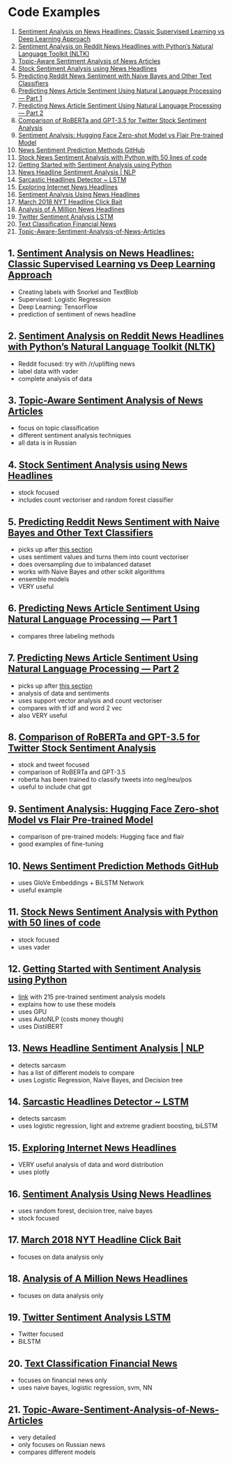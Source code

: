 # Code Examples

1. [Sentiment Analysis on News Headlines: Classic Supervised Learning vs Deep Learning Approach](#1)
2. [Sentiment Analysis on Reddit News Headlines with Python’s Natural Language Toolkit (NLTK)](#2)
3. [Topic-Aware Sentiment Analysis of News Articles](#3)
4. [Stock Sentiment Analysis using News Headlines](#4)
5. [Predicting Reddit News Sentiment with Naive Bayes and Other Text Classifiers](#5)
6. [Predicting News Article Sentiment Using Natural Language Processing — Part 1](#6)
7. [Predicting News Article Sentiment Using Natural Language Processing — Part 2](#7)
8. [Comparison of RoBERTa and GPT-3.5 for Twitter Stock Sentiment Analysis](#8)
9. [Sentiment Analysis: Hugging Face Zero-shot Model vs Flair Pre-trained Model](#9)
10. [News Sentiment Prediction Methods GitHub](#10)
11. [Stock News Sentiment Analysis with Python with 50 lines of code](#11)
12. [Getting Started with Sentiment Analysis using Python](#12)
13. [News Headline Sentiment Analysis | NLP](#13)
14. [Sarcastic Headlines Detector ~ LSTM](#14)
15. [Exploring Internet News Headlines](#15)
16. [Sentiment Analysis Using News Headlines](#16)
17. [March 2018 NYT Headline Click Bait](#17)
18. [Analysis of A Million News Headlines](#18)
19. [Twitter Sentiment Analysis LSTM](#19)
20. [Text Classification Financial News](#20)
21. [Topic-Aware-Sentiment-Analysis-of-News-Articles](#21)


## <a id='1'></a> 1. [Sentiment Analysis on News Headlines: Classic Supervised Learning vs Deep Learning Approach](https://towardsdatascience.com/sentiment-analysis-on-news-headlines-classic-supervised-learning-vs-deep-learning-approach-831ac698e276) 

* Creating labels with Snorkel and TextBlob
* Supervised: Logistic Regression
* Deep Learning: TensorFlow
* prediction of sentiment of news headline

## <a id='2'></a> 2. [Sentiment Analysis on Reddit News Headlines with Python’s Natural Language Toolkit (NLTK)](https://www.learndatasci.com/tutorials/sentiment-analysis-reddit-headlines-pythons-nltk/)

* Reddit focused: try with /r/uplifting news
* label data with vader
* complete analysis of data

## <a id='3'></a> 3. [Topic-Aware Sentiment Analysis of News Articles](https://github.com/iskander-akhmetov/Topic-Aware-Sentiment-Analysis-of-News-Articles/blob/main/Topic%20classification%20and%20sentiment%20analysis%20models%20v.2.ipynb)

* focus on topic classification
* different sentiment analysis techniques
* all data is in Russian

## <a id='4'></a> 4. [Stock Sentiment Analysis using News Headlines](https://medium.com/different-types-of-activation-functions-in-a/stock-sentiment-analysis-using-news-headlines-926bcd9d6d2e)

* stock focused
* includes count vectoriser and random forest classifier

## <a id='5'></a> 5. [Predicting Reddit News Sentiment with Naive Bayes and Other Text Classifiers](https://www.learndatasci.com/tutorials/predicting-reddit-news-sentiment-naive-bayes-text-classifiers/)

* picks up after [this section](#2)
* uses sentiment values and turns them into count vectoriser
* does oversampling due to imbalanced dataset
* works with Naive Bayes and other scikit algorithms
* ensemble models
* VERY useful

## <a id='6'></a> 6. [Predicting News Article Sentiment Using Natural Language Processing — Part 1](https://cjlee-data.medium.com/predicting-news-article-sentiment-using-natural-language-processing-part-1-27ef1e33ba3b)

* compares three labeling methods

## <a id='7'></a> 7. [Predicting News Article Sentiment Using Natural Language Processing — Part 2](https://cjlee-data.medium.com/predicting-news-article-sentiment-using-natural-language-processing-part-2-8701bb3e87bf)

* picks up after [this section](#6)
* analysis of data and sentiments
* uses support vector analysis and count vectoriser
* compares with tf idf and word 2 vec
* also VERY useful

## <a id='8'></a> 8. [Comparison of RoBERTa and GPT-3.5 for Twitter Stock Sentiment Analysis](https://medium.com/@54ds/comparison-of-roberta-and-gpt-3-5-for-twitter-stock-sentiment-analysis-c765bc8c177f)

* stock and tweet focused
* comparison of RoBERTa and GPT-3.5
* roberta has been trained to classify tweets into neg/neu/pos
* useful to include chat gpt

## <a id='9'></a> 9. [Sentiment Analysis: Hugging Face Zero-shot Model vs Flair Pre-trained Model](https://medium.com/@AmyGrabNGoInfo/sentiment-analysis-hugging-face-zero-shot-model-vs-flair-pre-trained-model-57047452225d)

* comparison of pre-trained models: Hugging face and flair
* good examples of fine-tuning

## <a id='10'></a> 10. [News Sentiment Prediction Methods GitHub](https://github.com/nikjohn7/News-Sentiment-Prediction)

* uses GloVe Embeddings + BiLSTM Network
* useful example

## <a id='11'></a> 11. [Stock News Sentiment Analysis with Python with 50 lines of code](https://medium.com/higherpattern/stock-news-sentiment-analysis-with-python-with-50-lines-of-code-e2a1519578a1)

* stock focused
* uses vader

## <a id='12'></a> 12. [Getting Started with Sentiment Analysis using Python](https://huggingface.co/blog/sentiment-analysis-python)

* [link](https://huggingface.co/models?pipeline_tag=text-classification&sort=downloads&search=sentiment) with 215 pre-trained sentiment analysis models
* explains how to use these models
* uses GPU
* uses AutoNLP (costs money though)
* uses DistilBERT

## <a id='13'></a> 13. [News Headline Sentiment Analysis | NLP](https://www.kaggle.com/code/sujithmandala/news-headline-sentiment-analysis-nlp)

* detects sarcasm
* has a list of different models to compare
* uses Logistic Regression, Naive Bayes, and Decision tree

## <a id='14'></a> 14. [Sarcastic Headlines Detector ~ LSTM](https://www.kaggle.com/code/eisgandar/sarcastic-headlines-detector-lstm)

* detects sarcasm
* uses logistic regression, light and extreme gradient boosting, biLSTM

## <a id='15'></a> 15. [Exploring Internet News Headlines](https://www.kaggle.com/code/thomaskonstantin/exploring-internet-news-headlines)

* VERY useful analysis of data and word distribution
* uses plotly

## <a id='16'></a> 16. [Sentiment Analysis Using News Headlines](https://www.kaggle.com/code/aryanml007/sentiment-analysis-using-news-headlines/notebook)

* uses random forest, decision tree, naive bayes
* stock focused

## <a id='17'></a> 17. [March 2018 NYT Headline Click Bait](https://www.kaggle.com/code/jaseziv83/march-2018-nyt-headline-click-bait)

* focuses on data analysis only

## <a id='18'></a> 18. [Analysis of A Million News Headlines](https://www.kaggle.com/code/richel145/analysis-of-a-million-news-headlines)

* focuses on data analysis only

## <a id='19'></a> 19. [Twitter Sentiment Analysis LSTM](https://www.kaggle.com/code/kritanjalijain/twitter-sentiment-analysis-lstm)

* Twitter focused
* BiLSTM

## <a id='20'></a> 20. [Text Classification Financial News](https://www.kaggle.com/code/shivamburnwal/text-classification-financial-news)

* focuses on financial news only
* uses naive bayes, logistic regression, svm, NN

## <a id='21'></a> 21. [Topic-Aware-Sentiment-Analysis-of-News-Articles](https://github.com/iskander-akhmetov/Topic-Aware-Sentiment-Analysis-of-News-Articles/blob/main/Topic%20classification%20and%20sentiment%20analysis%20models%20v.2.ipynb)

* very detailed
* only focuses on Russian news
* compares different models